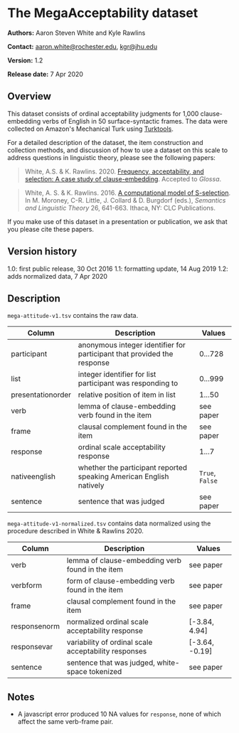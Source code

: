 # The MegaAcceptability dataset

**Authors:** Aaron Steven White and Kyle Rawlins

**Contact:** aaron.white@rochester.edu, kgr@jhu.edu

**Version:** 1.2

**Release date:** 7 Apr 2020

## Overview

This dataset consists of ordinal acceptability judgments for 1,000 clause-embedding verbs of English in 50 surface-syntactic frames.  The data were collected on Amazon's Mechanical Turk using [Turktools](http://turktools.net/).

For a detailed description of the dataset, the item construction and collection methods, and discussion of how to use a dataset on this scale to address questions in linguistic theory, please see the following papers:

> White, A.S. & K. Rawlins. 2020. [Frequency, acceptability, and selection: A case study of clause-embedding](https://ling.auf.net/lingbuzz/004596/current.pdf). Accepted to _Glossa_.

> White, A. S. & K. Rawlins. 2016. [A computational model of S-selection](http://aswhite.net/media/papers/white_computational_2016_salt.pdf). In M. Moroney, C-R. Little, J. Collard & D. Burgdorf (eds.), *Semantics and Linguistic Theory* 26, 641-663. Ithaca, NY: CLC Publications.

If you make use of this dataset in a presentation or publication, we ask that you please cite these papers.

## Version history

1.0: first public release, 30 Oct 2016
1.1: formatting update, 14 Aug 2019
1.2: adds normalized data, 7 Apr 2020

## Description

`mega-attitude-v1.tsv` contains the raw data.

| **Column**        | **Description**                                                                           | **Values**                           |
|-------------------|-------------------------------------------------------------------------------------------|--------------------------------------|
| participant       | anonymous integer identifier for participant that provided the response                   | 0...728                              |
| list              | integer identifier for list participant was responding to                                 | 0...999                              |
| presentationorder | relative position of item in list                                                         | 1...50                               |
| verb              | lemma of clause-embedding verb found in the item                                          | see paper                            |
| frame             | clausal complement found in the item                                                      | see paper                            |
| response          | ordinal scale acceptability response                                                      | 1...7                                |
| nativeenglish     | whether the participant reported speaking American English natively                       | `True`, `False`                      |
| sentence          | sentence that was judged                                                                  | see paper                            |

`mega-attitude-v1-normalized.tsv` contains data normalized using the procedure described in White & Rawlins 2020.

| **Column**        | **Description**                                                                           | **Values**                           |
|-------------------|-------------------------------------------------------------------------------------------|--------------------------------------|
| verb              | lemma of clause-embedding verb found in the item                                          | see paper                            |
| verbform          | form of clause-embedding verb found in the item                                           | see paper                            |
| frame             | clausal complement found in the item                                                      | see paper                            |
| responsenorm      | normalized ordinal scale acceptability response                                           | [-3.84,  4.94]                       |
| responsevar       | variability of ordinal scale acceptability responses                                      | [-3.64, -0.19]                       |
| sentence          | sentence that was judged, white-space tokenized                                           | see paper                            |

## Notes

* A javascript error produced 10 NA values for `response`, none of which affect the same verb-frame pair.
